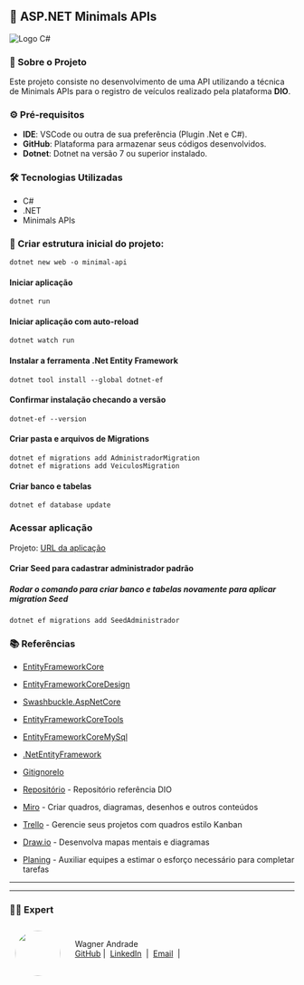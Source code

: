 ## 🌟 ASP.NET Minimals APIs

![Logo C#](https://learn.microsoft.com/pt-br/training/achievements/get-started-c-sharp-part-1.svg)


### 📃 Sobre o Projeto

Este projeto consiste no desenvolvimento de uma API utilizando a técnica de Minimals APIs para o registro de veículos realizado pela plataforma **DIO**.

### ⚙️ Pré-requisitos

- **IDE**: VSCode ou outra de sua preferência (Plugin .Net e C#).
- **GitHub**: Plataforma para armazenar seus códigos desenvolvidos.
- **Dotnet**: Dotnet na versão 7 ou superior instalado.

### 🛠️ Tecnologias Utilizadas

- C#
- .NET
- Minimals APIs

### 🚀 Criar estrutura inicial do projeto: 

    dotnet new web -o minimal-api

#### Iniciar aplicação 

    dotnet run

#### Iniciar aplicação com auto-reload

    dotnet watch run

#### Instalar a ferramenta .Net Entity Framework
    
    dotnet tool install --global dotnet-ef

#### Confirmar instalação checando a versão

    dotnet-ef --version

#### Criar pasta e arquivos de Migrations

    dotnet ef migrations add AdministradorMigration
    dotnet ef migrations add VeiculosMigration


#### Criar banco e tabelas

    dotnet ef database update

### Acessar aplicação

Projeto: [URL da aplicação](http://localhost:5096/)

#### Criar Seed para cadastrar administrador padrão 
##### Rodar o comando para criar banco e tabelas novamente para aplicar migration Seed

    dotnet ef migrations add SeedAdministrador

### 📚 Referências

- [EntityFrameworkCore](https://www.nuget.org/packages/Microsoft.EntityFrameworkCore/9.0.7)
- [EntityFrameworkCoreDesign](https://www.nuget.org/packages/Microsoft.EntityFrameworkCore.Design/9.0.7)
- [Swashbuckle.AspNetCore](http://localhost:5096/swagger/index.html)
- [EntityFrameworkCoreTools](https://www.nuget.org/packages/Microsoft.EntityFrameworkCore.Tools/9.0.7)
- [EntityFrameworkCoreMySql](https://www.nuget.org/packages/Pomelo.EntityFrameworkCore.MySql/9.0.0-preview.3.efcore.9.0.0)
- [.NetEntityFramework](https://learn.microsoft.com/en-us/ef/core/cli/dotnet)


- [GitignoreIo](https://www.toptal.com/developers/gitignore)
- [Repositório](https://github.com/digitalinnovationone/minimal-api) - Repositório referência DIO
- [Miro](https://miro.com/pt/) - Criar quadros, diagramas, desenhos e outros conteúdos
- [Trello](https://www.trello.com/) - Gerencie seus projetos com quadros estilo Kanban
- [Draw.io](https://www.draw.io/) - Desenvolva mapas mentais e diagramas
- [Planing](https://planningpokeronline.com/) - Auxiliar equipes a estimar o esforço necessário para completar tarefas


---
---

### 👨‍💻 Expert

<p>
<img 
      align="left" 
      style="margin: 10px; width: 80px; border-radius: 50%;" 
      src="https://avatars.githubusercontent.com/u/52001930?s=400&u=fb999c966c5c652a8357cbede4b1112e79cbfe18&v=4" 
/>
    <p style="padding-top:25px">&nbsp&nbsp&nbsp Wagner Andrade<br>
    &nbsp&nbsp&nbsp
    <a href="https://github.com/wsawebmaster">
    GitHub</a>&nbsp;|&nbsp;
    <a href="https://www.linkedin.com/in/
wsawebmaster">LinkedIn</a>
&nbsp;|&nbsp;
<a href="mailto:wsawebmaster@yahoo.com.br">
    Email</a>
  &nbsp;|&nbsp;
</p>
</p>
